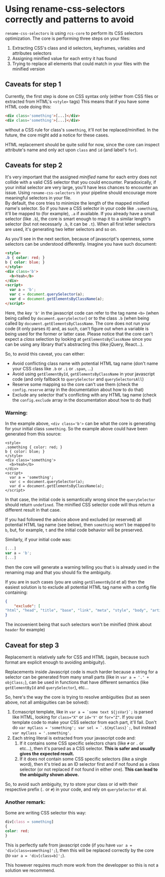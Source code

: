 # Using rename-css-selectors correctly and patterns to avoid

`rename-css-selectors` is using `rcs-core` to perform its CSS selectors optimization.
The core is performing three steps on your files:
1. Extracting CSS's class and id selectors, keyframes, variables and attributes selectors
2. Assigning minified value for each entry it has found
3. Trying to replace all elements that could match in your files with the minified version  

## Caveats for step 1
Currently, the first step is done on CSS syntax only (either from CSS files or extracted from HTML's `<style>` tags)
This means that if you have some HTML code doing this:
```html
<div class='something'>[...]</div>
<div class='something'>[...]</div>
```
without a CSS rule for class's `something`, it'll not be replaced/minified.
In the future, the core might add a notice for these cases.

HTML replacement should be quite solid for now, since the core can inspect attribute's name and only act upon `class` and `id` (and label's `for`).

## Caveats for step 2
It's very important that the assigned *minified* name for each entry does not collide with a valid CSS selector that you could encounter.
Paradoxically, if your initial selector are very large, you'll have less chances to encounter an issue. Using `rename-css-selectors` in your pipeline should encourage more meaningful selectors in your file.  
By default, the core tries to minimize the length of the mapped minified name's selector. So if you have a CSS selector in your code like `.something`, it'll be mapped to (for example), `.a` if available.
If you already have a small selector (like `.b`), the core is smart enough to map it to a similar length's selector (but not necessarly `.b`, it can be `.t`). When all first letter selectors are used, it's generating two letter selectors and so on.

As you'll see in the next section, because of javascript's openness, some selectors can be understood differently.
Imagine you have such document:
```html
<style>
.b { color: red; }
b { color: blue; }
</style>
<div class='b'>
  <b>Yeah</b>
</div>
<script>
  var a = 'b';
  var c = document.querySelector(a);
  var d = document.getElementsByClassName(a);
</script>
```
Here, the *key* `'b'` in the javascript code can refer to the tag name `<b>` (when being called by `document.querySelector`) or to the class `.b` (when being called by `document.getElementsByClassName`.
The core does not run your code (it only parses it) and, as such, can't figure out when a variable is being used for the former or latter case. 
Please notice that the core can't expect a *class* selection by looking at `getElementsByClassName` since you can be using any library that's abstracting this (like jQuery, React...).

So, to avoid this caveat, you can either:
* Avoid conflicting class name with potential HTML tag name (don't name your CSS class like `.b` or `.i` or `.span`, ...)
* Avoid using `getElementById`, `getElementsByClassName` in your javascript code (and only fallback to `querySelector` and `querySelectorsAll`)
* Reserve some mapping so the core can't use them (check the `config.reserve` array in the documentation about how to do that)
* Exclude any selector that's conflicting with any HTML tag name (check the `config.exclude` array in the documentation about how to do that)


### Warning: 

In the example above, `<div class='b'>` can be what the core is generating for your initial class `something`. So the example above could have been generated from this source:
```
<style>
.something { color: red; }
b { color: blue; }
</style>
<div class='something'>
  <b>Yeah</b>
</div>
<script>
  var a = 'something';
  var c = document.querySelector(a);
  var d = document.getElementsByClassName(a);
</script>
```
In that case, the initial code is semantically wrong since the `querySelector` should return `undefined`. The minified CSS selector code will thus return a different result in that case.

If you had followed the advice above and excluded (or reserved) all potential HTML tag name (see below), then `something` won't be mapped to `b`, but, for example, `t` and the initial code behavior will be preserved.

Similarly, if your initial code was:
```js
[...]
var a = 'b';
[...]
```
then the core will generate a warning telling you that `b` is already used in the renaming map and that you should fix the ambiguity. 

If you are in such cases (you are using `getElementById` et al) then the easiest solution is to exclude all potential HTML tag name with a config file containing:
```json
{
    "exclude": [
"html", "head", "title", "base", "link", "meta", "style", "body", "article", "section", "nav", "aside", "h1", "h2", "h3", "h4", "h5", "h6", "hgroup", "address", "p", "hr", "pre", "blockquote", "ol", "ul", "menu", "li", "dl", "dt", "dd", "figure", "figcaption", "main", "div", "a", "em", "strong", "small", "s", "cite", "q", "dfn", "abbr", "ruby", "rt", "rp", "data", "time", "code", "var", "samp", "kbd", "sub", "sup", "i", "b", "u", "mark", "bdi", "bdo", "span", "br", "wbr", "ins", "del", "picture", "source", "img", "iframe", "embed", "object", "param", "video", "audio", "track", "map", "area", "table", "caption", "colgroup", "col", "tbody", "thead", "tfoot", "tr", "td", "th", "form", "label", "input", "button", "select", "datalist", "optgroup", "option", "textarea", "output", "progress", "meter", "fieldset", "legend", "details", "summary", "dialog", "script", "noscript", "template", "slot", "canvas"]
}
``` 
The incovenient being that such selectors won't be minified (think about `header` for example)
 
## Caveat for step 3

Replacement is relatively safe for CSS and HTML (again, because such format are explicit enough to avoiding ambiguity). 

Replacements inside Javascript code is much harder because a string for a selector can be generated from many small parts (like in `var a = '.' + objClass;`), can be used in 
functions that have different semantics (like `getElementById` and `querySelector`), etc...

So, here's the way the core is trying to resolve ambiguities (but as seen above, not all ambiguities can be solved):
1. Ecmascript template, like in ``var a = `some text ${jsVar}`;`` is parsed like HTML, looking for `class="X"` or `id='Y'` or `for="Z"`. 
   If you use template code to make your CSS selector from each part, it'll fail. Don't do ``var myClass = 'something'; var sel = `.${myClass}`;``, but instead `var myClass = '.something'`. 
2. Each string literal is extracted from your javascript code and:
    1. If it contains some CSS specific selectors chars (like `#` or `.` or ` ` etc...), then it's parsed as a CSS selector. **This is safer and usually gives the expected result.**
    2. If it does not contain some CSS specific selectors (like a single word), then it's tried as an ID selector first and if not found as a class selector (or not replaced if not found in either one). 
    **This can lead to the ambiguity shown above.**

So, to avoid such ambiguity, try to store your class or id with their respective prefix (`.` or `#`) in your code, and rely on `querySelector` et al.

### Another remark:

Some are writing CSS selector this way:
```css
div[class = something] 
{ 
color: red;
}
```
This is perfectly safe from javascript code (if you have `var a = 'div[class=something]';`), then this will be replaced correctly by the core (*to* `var a = 'div[class=b]';`).

This however requires much more work from the developper so this is not a solution we recommend. 


